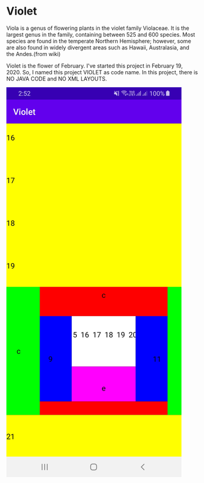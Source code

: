 # Violet
Viola is a genus of flowering plants in the violet family Violaceae. It is the largest genus in the family, containing between 525 and 600 species. Most species are found in the temperate Northern Hemisphere; however, some are also found in widely divergent areas such as Hawaii, Australasia, and the Andes.(from wiki)


Violet is the flower of February. I've started this project in February 19, 2020. So, I named this project VIOLET as code name.
In this project, there is NO JAVA CODE and NO XML LAYOUTS.


![Image Nested Scroller](https://github.com/thawdezin/Jetpack-Compose/blob/master/goodbye_recyclerView.jpg)
